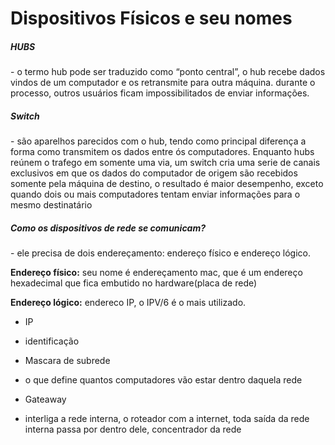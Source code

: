 <h1> Dispositivos Físicos e seu nomes </h1>

<h5>HUBS</h5>
- o termo hub pode ser traduzido como “ponto central”, o hub recebe dados vindos de um computador e os retransmite para outra máquina. durante o processo, outros usuários ficam impossibilitados de enviar informações.

<h5>Switch</h5>
- são aparelhos parecidos com o hub, tendo como principal diferença a forma como transmitem os dados entre ós computadores. Enquanto hubs reúnem o trafego em somente uma via, um switch cria uma serie de canais exclusivos em que os dados do computador de origem são recebidos somente pela máquina de destino, o resultado é maior desempenho, exceto quando dois ou mais computadores tentam enviar informações para o mesmo destinatário 

<h5>Como os dispositivos de rede se comunicam?</h5>
- ele precisa de dois endereçamento: endereço físico e endereço lógico.

  <b>Endereço físico:</b> seu nome é endereçamento mac, que é um endereço hexadecimal que fica embutido no hardware(placa de rede)

  <b>Endereço lógico:</b> endereco IP, o IPV/6 é o mais utilizado.

- IP 
- identificação

- Mascara de subrede  
- o que define quantos computadores vão estar dentro daquela rede

- Gateaway 
- interliga a rede interna, o roteador com a internet, toda saída da rede interna passa por dentro dele, concentrador da rede
